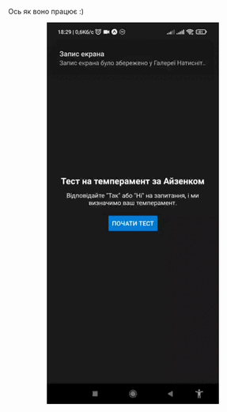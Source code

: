 Ось як воно працює :)
<p align="center">
  <img src="https://github.com/Reap4ick/MobileFULL/blob/main/assets/video5352738825275728165.gif?raw=true" alt="Типо як воно роботає"/>
</p>
